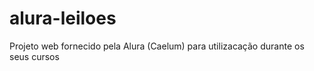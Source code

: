 # alura-leiloes
 Projeto web fornecido pela Alura (Caelum) para utilizacação durante os seus cursos
